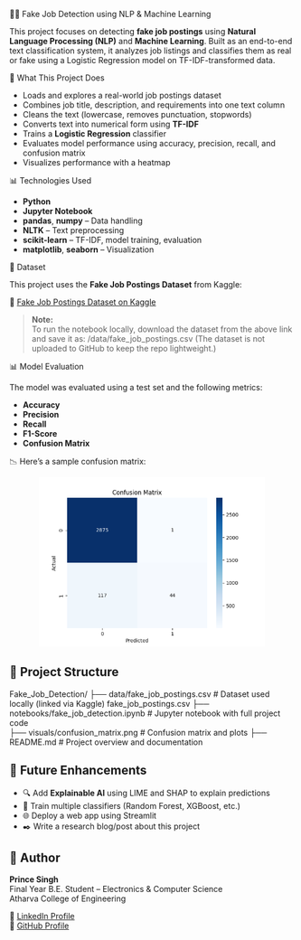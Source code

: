 🕵️‍♂️ Fake Job Detection using NLP & Machine Learning

This project focuses on detecting **fake job postings** using **Natural Language Processing (NLP)** and **Machine Learning**. Built as an end-to-end text classification system, it analyzes job listings and classifies them as real or fake using a Logistic Regression model on TF-IDF-transformed data.



🚀 What This Project Does

- Loads and explores a real-world job postings dataset
- Combines job title, description, and requirements into one text column
- Cleans the text (lowercase, removes punctuation, stopwords)
- Converts text into numerical form using **TF-IDF**
- Trains a **Logistic Regression** classifier
- Evaluates model performance using accuracy, precision, recall, and confusion matrix
- Visualizes performance with a heatmap



📊 Technologies Used

- **Python**
- **Jupyter Notebook**
- **pandas**, **numpy** – Data handling
- **NLTK** – Text preprocessing
- **scikit-learn** – TF-IDF, model training, evaluation
- **matplotlib**, **seaborn** – Visualization



🧪 Dataset

This project uses the **Fake Job Postings Dataset** from Kaggle:

🔗 [Fake Job Postings Dataset on Kaggle](https://www.kaggle.com/datasets/shivamb/real-or-fake-fake-jobposting-prediction)

> **Note:**  
To run the notebook locally, download the dataset from the above link and save it as: /data/fake_job_postings.csv
> (The dataset is not uploaded to GitHub to keep the repo lightweight.)



📊 Model Evaluation

The model was evaluated using a test set and the following metrics:

- **Accuracy**
- **Precision**
- **Recall**
- **F1-Score**
- **Confusion Matrix**

📉 Here’s a sample confusion matrix:

<p align="center">
  <img src="visuals/confusion_matrix.png" width="400"/>
</p>



## 📂 Project Structure

Fake_Job_Detection/
├── data/fake_job_postings.csv                 # Dataset used locally (linked via Kaggle) fake_job_postings.csv
├── notebooks/fake_job_detection.ipynb         # Jupyter notebook with full project code  
├── visuals/confusion_matrix.png               # Confusion matrix and plots
├── README.md                                  # Project overview and documentation



## 🔮 Future Enhancements

- 🔍 Add **Explainable AI** using LIME and SHAP to explain predictions
- 🔁 Train multiple classifiers (Random Forest, XGBoost, etc.)
- 🌐 Deploy a web app using Streamlit
- ✒️ Write a research blog/post about this project



## 🙌 Author

**Prince Singh**  
Final Year B.E. Student – Electronics & Computer Science  
Atharva College of Engineering

📎 [LinkedIn Profile](https://www.linkedin.com/in/prince-singh-b35209368)  
📎 [GitHub Profile](https://github.com/Prince-SinghDS)

